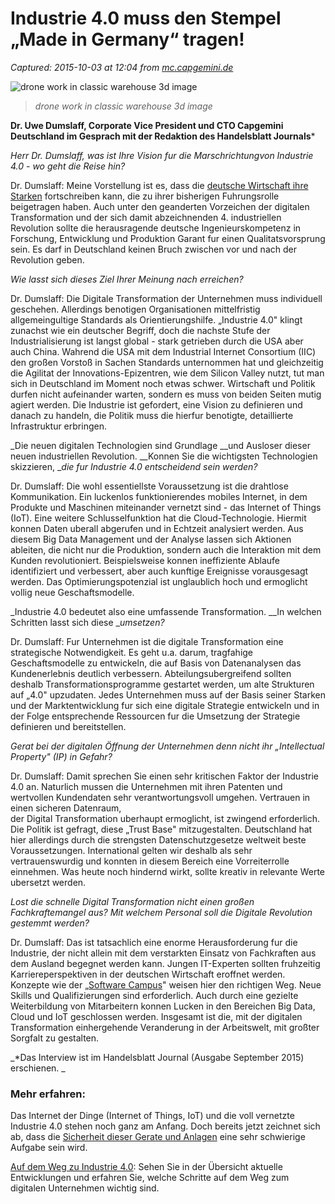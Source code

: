# Industrie 4.0 muss den Stempel „Made in Germany“ tragen!

_Captured: 2015-10-03 at 12:04 from [mc.capgemini.de](http://mc.capgemini.de/magazin/mit/industrie40-germany/?utm_source=twitter&utm_medium=tweet&utm_campaign=industrie40)_

![drone work in classic warehouse 3d image](http://mc.capgemini.de/magazin/mit/wp-content/uploads/sites/2/2015/09/iStock_000057439884_Large-1050x700.jpg?659b33)

> _drone work in classic warehouse 3d image_

**Dr. Uwe Dumslaff, Corporate Vice President und CTO Capgemini Deutschland im Gesprach mit der Redaktion des Handelsblatt Journals***

_Herr Dr. Dumslaff, was ist Ihre Vision fur die Marschrichtungvon Industrie 4.0 - wo geht die Reise hin?_

Dr. Dumslaff: Meine Vorstellung ist es, dass die [deutsche Wirtschaft ihre Starken](https://www.de.capgemini.com/blog/it-trends-blog/industrie-40-cio) fortschreiben kann, die zu ihrer bisherigen Fuhrungsrolle beigetragen haben. Auch unter den geanderten Vorzeichen der digitalen Transformation und der sich damit abzeichnenden 4. industriellen Revolution sollte die herausragende deutsche Ingenieurskompetenz in Forschung, Entwicklung und Produktion Garant fur einen Qualitatsvorsprung sein. Es darf in Deutschland keinen Bruch zwischen vor und nach der Revolution geben.

_Wie lasst sich dieses Ziel Ihrer Meinung nach erreichen?_

Dr. Dumslaff: Die Digitale Transformation der Unternehmen muss individuell geschehen. Allerdings benotigen Organisationen mittelfristig allgemeingultige Standards als Orientierungshilfe. „Industrie 4.0" klingt zunachst wie ein deutscher Begriff, doch die nachste Stufe der Industrialisierung ist langst global - stark getrieben durch die USA aber auch China. Wahrend die USA mit dem Industrial Internet Consortium (IIC) den großen Vorstoß in Sachen Standards unternommen hat und gleichzeitig die Agilitat der Innovations-Epizentren, wie dem Silicon Valley nutzt, tut man sich in Deutschland im Moment noch etwas schwer. Wirtschaft und Politik durfen nicht aufeinander warten, sondern es muss von beiden Seiten mutig agiert werden. Die Industrie ist gefordert, eine Vision zu definieren und danach zu handeln, die Politik muss die hierfur benotigte, detaillierte Infrastruktur erbringen.

_Die neuen digitalen Technologien sind Grundlage __und Ausloser dieser neuen industriellen Revolution. __Konnen Sie die wichtigsten Technologien skizzieren, __die fur Industrie 4.0 entscheidend sein werden?_

Dr. Dumslaff: Die wohl essentiellste Voraussetzung ist die drahtlose Kommunikation. Ein luckenlos funktionierendes mobiles Internet, in dem Produkte und Maschinen miteinander vernetzt sind - das Internet of Things (IoT). Eine weitere Schlusselfunktion hat die Cloud-Technologie. Hiermit konnen Daten uberall abgerufen und in Echtzeit analysiert werden. Aus diesem Big Data Management und der Analyse lassen sich Aktionen ableiten, die nicht nur die Produktion, sondern auch die Interaktion mit dem Kunden revolutioniert. Beispielsweise konnen ineffiziente Ablaufe identifiziert und verbessert, aber auch kunftige Ereignisse vorausgesagt werden. Das Optimierungspotenzial ist unglaublich hoch und ermoglicht vollig neue Geschaftsmodelle.

_Industrie 4.0 bedeutet also eine umfassende Transformation. __In welchen Schritten lasst sich diese __umsetzen?_

Dr. Dumslaff: Fur Unternehmen ist die digitale Transformation eine strategische Notwendigkeit. Es geht u.a. darum, tragfahige Geschaftsmodelle zu entwickeln, die auf Basis von Datenanalysen das Kundenerlebnis deutlich verbessern. Abteilungsubergreifend sollten deshalb Transformationsprogramme gestartet werden, um alte Strukturen auf „4.0" upzudaten. Jedes Unternehmen muss auf der Basis seiner Starken und der Marktentwicklung fur sich eine digitale Strategie entwickeln und in der Folge entsprechende Ressourcen fur die Umsetzung der Strategie definieren und bereitstellen.

_Gerat bei der digitalen Öffnung der Unternehmen denn nicht ihr „Intellectual Property" (IP) in Gefahr?_

Dr. Dumslaff: Damit sprechen Sie einen sehr kritischen Faktor der Industrie 4.0 an. Naturlich mussen die Unternehmen mit ihren Patenten und wertvollen Kundendaten sehr verantwortungsvoll umgehen. Vertrauen in einen sicheren Datenraum,  
der Digital Transformation uberhaupt ermoglicht, ist zwingend erforderlich. Die Politik ist gefragt, diese „Trust Base" mitzugestalten. Deutschland hat hier allerdings durch die strengsten Datenschutzgesetze weltweit beste Voraussetzungen. International gelten wir deshalb als sehr vertrauenswurdig und konnten in diesem Bereich eine Vorreiterrolle einnehmen. Was heute noch hindernd wirkt, sollte kreativ in relevante Werte ubersetzt werden.

_Lost die schnelle Digital Transformation nicht einen großen Fachkraftemangel aus? Mit welchem Personal soll die Digitale Revolution gestemmt werden?_

Dr. Dumslaff: Das ist tatsachlich eine enorme Herausforderung fur die Industrie, der nicht allein mit dem verstarkten Einsatz von Fachkraften aus dem Ausland begegnet werden kann. Jungen IT-Experten sollten fruhzeitig Karriereperspektiven in der deutschen Wirtschaft eroffnet werden. Konzepte wie der „[Software Campus](http://www.softwarecampus.de)" weisen hier den richtigen Weg. Neue Skills und Qualifizierungen sind erforderlich. Auch durch eine gezielte Weiterbildung von Mitarbeitern konnen Lucken in den Bereichen Big Data, Cloud und IoT geschlossen werden. Insgesamt ist die, mit der digitalen Transformation einhergehende Veranderung in der Arbeitswelt, mit großter Sorgfalt zu gestalten.

_*Das Interview ist im Handelsblatt Journal (Ausgabe September 2015) erschienen. _

### Mehr erfahren:

Das Internet der Dinge (Internet of Things, IoT) und die voll vernetzte Industrie 4.0 stehen noch ganz am Anfang. Doch bereits jetzt zeichnet sich ab, dass die [Sicherheit dieser Gerate und Anlagen](http://mc.capgemini.de/magazin/mit/industrie-4-0-wenn-hacker-skateboards-steuern/) eine sehr schwierige Aufgabe sein wird.

[Auf dem Weg zu Industrie 4.0](http://mc.capgemini.de/magazin/industrie40/): Sehen Sie in der Übersicht aktuelle Entwicklungen und erfahren Sie, welche Schritte auf dem Weg zum digitalen Unternehmen wichtig sind.
